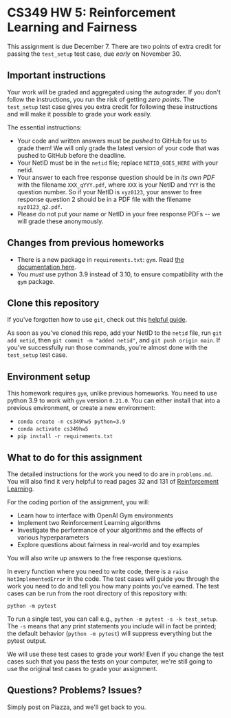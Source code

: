 # CS349 HW 5: Reinforcement Learning and Fairness

This assignment is due December 7. There are two points of extra
credit for passing the `test_setup` test case, due *early* on November 30.

## Important instructions
Your work will be graded and aggregated using the autograder. If you
don't follow the instructions, you run the risk of getting *zero points*. The
`test_setup` test case gives you extra credit for following these instructions 
and will make it possible to grade your work easily.

The essential instructions:
- Your code and written answers must be *pushed* to GitHub for us to grade them!
  We will only grade the latest version of your code that was pushed to GitHub
  before the deadline.
- Your NetID must be in the `netid` file; replace `NETID_GOES_HERE` with your
  netid.
- Your answer to each free response question should be in *its own PDF* with
  the filename `XXX_qYYY.pdf`, where `XXX` is your NetID and `YYY` is the question
  number. So if your NetID is `xyz0123`, your answer to free response question 2
  should be in a PDF file with the filename `xyz0123_q2.pdf`.
- Please do not put your name or NetID in your free response PDFs -- we will
  grade these anonymously. 

## Changes from previous homeworks

- There is a new package in `requirements.txt`: `gym`. Read [the documentation
  here](https://www.gymlibrary.ml).
- You *must* use python 3.9 instead of 3.10, to ensure compatibility with the
  `gym` package.

## Clone this repository

If you've forgotten how to use `git`,
check out this [helpful guide](https://guides.github.com/activities/hello-world/). 

As soon as you've cloned this repo, add your NetID to the `netid` file,
run `git add netid`, then `git commit -m "added netid"`, and `git push origin main`.
If you've successfully run those commands, you're almost done with the `test_setup`
test case.

## Environment setup

This homework requires `gym`, unlike previous homeworks. You need to use python
3.9 to work with `gym` version `0.21.0`. You can either install that into a
previous environment, or create a new environment:

- ``conda create -n cs349hw5 python=3.9``
- ``conda activate cs349hw5``
- ``pip install -r requirements.txt``

## What to do for this assignment

The detailed instructions for the work you need to do are in `problems.md`.
You will also find it very helpful to read pages 32 and 131 of
[Reinforcement Learning](http://incompleteideas.net/book/RLbook2020.pdf).

For the coding portion of the assignment, you will:
- Learn how to interface with OpenAI Gym environments
- Implement two Reinforcement Learning algorithms
- Investigate the performance of your algorithms and the effects of various hyperparameters
- Explore questions about fairness in real-world and toy examples

You will also write up answers to the free response questions.

In every function where you need to write code, there is a `raise
NotImplementedError` in the code. The test cases will guide you through the work
you need to do and tell you how many points you've earned. The test cases can
be run from the root directory of this repository with:

``python -m pytest``

To run a single test, you can call e.g., `python -m pytest -s -k test_setup`.
The `-s` means that any print statements you include will in fact be printed;
the default behavior (`python -m pytest`) will suppress everything but the
pytest output.

We will use these test cases to grade your work! Even if you change the test
cases such that you pass the tests on your computer, we're still going to use
the original test cases to grade your assignment.

## Questions? Problems? Issues?

Simply post on Piazza, and we'll get back to you.

